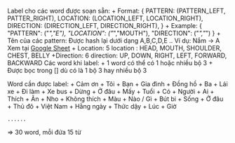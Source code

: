 Label cho các word được soạn sẵn:
    + Format:
      {
        PATTERN: (PATTERN_LEFT, PATTER_RIGHT),
        LOCATION: (LOCATION_LEFT, LOCATION_RIGHT),
        DIRECTION: (DIRECTION_LEFT, DIRECTION_RIGHT), 
      }
    + Example:
        { 
          "PATTERN": ("_","E"),
          "LOCATION": ("_","MOUTH"),
          "DIRECTION": ("_","_") 
        }
    + Tên của các pattern:
      Được hash lại dưới dạng A,B,C,D,E ..
        Ví dụ: Nắm -> A
        Xem tại [Google Sheet](https://docs.google.com/spreadsheets/d/1wobS-_RUlKgN6tjd2wrLGVjX33iymA9AYrqemFEQlEI/edit?usp=sharing)
    + Location:
      5 location : HEAD, MOUTH, SHOULDER, CHEST, BELLY
    +Direction:
      6 direction: UP, DOWN, RIGHT, LEFT, FORWARD, BACKWARD
  Các word khi label:
    + 1 word có thể có 1 hoặc nhiều bộ 3
    + Được bọc trong [] dù có là 1 bộ 3 hay nhiều bộ 3


  Word cần được label:
    + Cảm ơn
    + Tôi
    + Bạn
    + Gia đình
    + Đồng hồ
    + Ba
    + Lái xe
    + Đi làm
    + Xe bus
    + Dừng
    + Ở đâu
    + Mấy
    + Tuổi
    + Có
    + Người
    + Ai
    + Thích
    + Ăn 
    + Nho
    + Không thích
    + Màu
    + Nào / Gì
    + Bút bi
    + Sống
    + Ở đâu
    + Thủ đô
    + Việt Nam
    + Hằng ngày
    + Thức dậy
    + Lúc
    + Giờ

    ......
  => 30 word, mỗi đứa 15 từ
